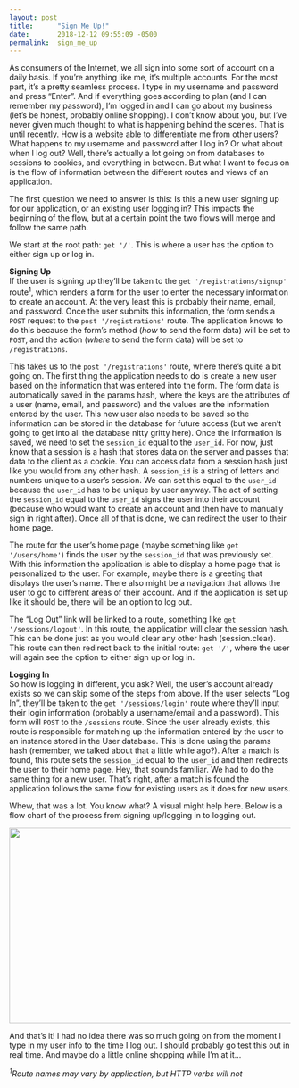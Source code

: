 ```yaml
---
layout: post
title:      "Sign Me Up!"
date:       2018-12-12 09:55:09 -0500
permalink:  sign_me_up
---
```



As consumers of the Internet, we all sign into some sort of account on a daily basis. If you’re anything like me, it’s multiple accounts. For the most part, it’s a pretty seamless process. I type in my username and password and press “Enter”. And if everything goes according to plan (and I can remember my password), I’m logged in and I can go about my business (let’s be honest, probably online shopping). I don’t know about you, but I’ve never given much thought to what is happening behind the scenes. That is until recently. How is a website able to differentiate me from other users? What happens to my username and password after I log in? Or what about when I log out? Well, there’s actually a lot going on from databases to sessions to cookies, and everything in between. But what I want to focus on is the flow of information between the different routes and views of an application.

The first question we need to answer is this: Is this a new user signing up for our application, or an existing user logging in? This impacts the beginning of the flow, but at a certain point the two flows will merge and follow the same path.

We start at the root path: `get '/'`. This is where a user has the option to either sign up or log in.

**Signing Up**
<br>
If the user is signing up they’ll be taken to the `get '/registrations/signup'` route<sup>1</sup>, which renders a form for the user to enter the necessary information to create an account. At the very least this is probably their name, email, and password. Once the user submits this information, the form sends a `POST` request to the `post '/registrations'` route. The application knows to do this because the form’s method (*how* to send the form data) will be set to `POST`, and the action (*where* to send the form data) will be set to `/registrations`.

This takes us to the `post '/registrations'` route, where there’s quite a bit going on. The first thing the application needs to do is create a new user based on the information that was entered into the form. The form data is automatically saved in the params hash, where the keys are the attributes of a user (name, email, and password) and the values are the information entered by the user. This new user also needs to be saved so the information can be stored in the database for future access (but we aren’t going to get into all the database nitty gritty here). Once the information is saved, we need to set the `session_id` equal to the `user_id`. For now, just know that a session is a hash that stores data on the server and passes that data to the client as a cookie. You can access data from a session hash just like you would from any other hash. A `session_id` is a string of letters and numbers unique to a user’s session. We can set this equal to the `user_id` because the `user_id` has to be unique by user anyway. The act of setting the `session_id` equal to the `user_id` signs the user into their account (because who would want to create an account and then have to manually sign in right after). Once all of that is done, we can redirect the user to their home page.

The route for the user’s home page (maybe something like `get '/users/home'`) finds the user by the `session_id` that was previously set. With this information the application is able to display a home page that is personalized to the user. For example, maybe there is a greeting that displays the user’s name. There also might be a navigation that allows the user to go to different areas of their account. And if the application is set up like it should be, there will be an option to log out.

The “Log Out” link will be linked to a route, something like `get '/sessions/logout'`. In this route, the application will clear the session hash. This can be done just as you would clear any other hash (session.clear). This route can then redirect back to the initial route: `get '/'`, where the user will again see the option to either sign up or log in.

**Logging In**
<br>
So how is logging in different, you ask? Well, the user’s account already exists so we can skip some of the steps from above. If the user selects “Log In”, they’ll be taken to the `get '/sessions/login'` route where they’ll input their login information (probably a username/email and a password). This form will `POST` to the `/sessions` route. Since the user already exists, this route is responsible for matching up the information entered by the user to an instance stored in the User database. This is done using the params hash (remember, we talked about that a little while ago?). After a match is found, this route sets the `session_id` equal to the `user_id` and then redirects the user to their home page. Hey, that sounds familiar. We had to do the same thing for a new user. That’s right, after a match is found the application follows the same flow for existing users as it does for new users.

Whew, that was a lot. You know what? A visual might help here. Below is a flow chart of the process from signing up/logging in to logging out.


<img src="https://c1.staticflickr.com/5/4839/46237144242_c74a7778ac_o.jpg" width="960" height="350">


And that’s it! I had no idea there was so much going on from the moment I type in my user info to the time I log out. I should probably go test this out in real time. And maybe do a little online shopping while I’m at it…

*<sup>1</sup>Route names may vary by application, but HTTP verbs will not*
